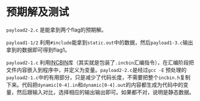 # 预期解及测试

`payload2-2.c` 是能拿到两个flag的预期解。

`payload1-1/2` 利用`#include`能拿到`static.out`中的数据，然后`payload1-3.c`输出拿到的数据即可得到flag1。

`payload2-1.c` 利用[INCBIN](https://github.com/graphitemaster/incbin)库（其实就是包装了`.incbin`汇编指令），在汇编阶段把文件内容嵌入到程序中，并定义为变量。`payload2-2.c`是经过`gcc -E` 预处理的`payload2-1.c`中的有用部分，只是减少了代码长度，不需要把整个`incbin.h`复制下来。代码把`dynamic[0-4].in`和`dynamic[0-4].out`的内容都生成为代码中的变量，然后跟输入对比，选择相应的输出输出即可。如果都不对，说明是静态数据。


